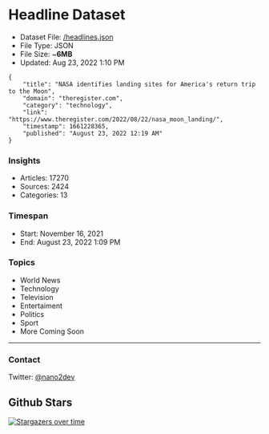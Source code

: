 # Headline Dataset

- Dataset File: [/headlines.json](https://raw.githubusercontent.com/fwd/news/master/headlines.json) 
- File Type: JSON
- File Size: ~**6MB**
- Updated: Aug 23, 2022 1:10 PM

```
{
    "title": "NASA identifies landing sites for America's return trip to the Moon",
    "domain": "theregister.com",
    "category": "technology",
    "link": "https://www.theregister.com/2022/08/22/nasa_moon_landing/",
    "timestamp": 1661228365,
    "published": "August 23, 2022 12:19 AM"
}
```

### Insights

- Articles: 17270
- Sources: 2424
- Categories: 13

### Timespan

- Start: November 16, 2021
- End: August 23, 2022 1:09 PM

### Topics

- World News
- Technology
- Television
- Entertaiment
- Politics
- Sport
- More Coming Soon

---

### Contact 

Twitter: [@nano2dev](https://twitter.com/nano2dev)

## Github Stars

[![Stargazers over time](https://starchart.cc/fwd/news.svg)](https://starchart.cc/fwd/news)
	